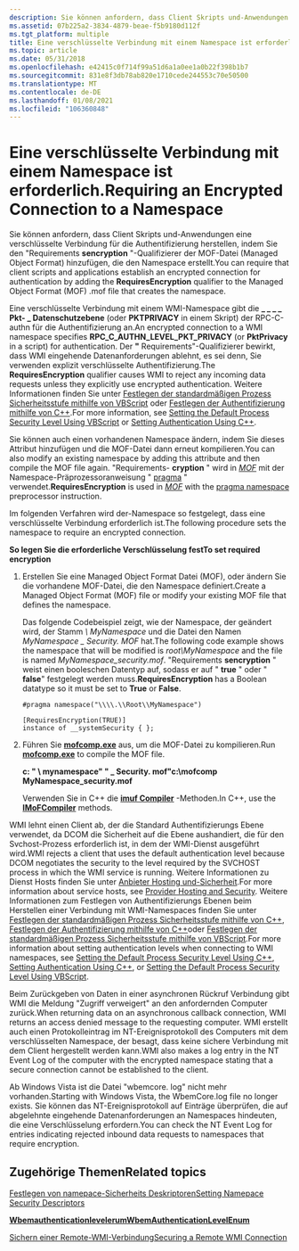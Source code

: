 ```yaml
---
description: Sie können anfordern, dass Client Skripts und-Anwendungen eine verschlüsselte Verbindung für die Authentifizierung herstellen, indem Sie den "Requirements sencryption"-Qualifizierer der MOF-Datei (Managed Object Format) hinzufügen, die den Namespace erstellt.
ms.assetid: 07b225a2-3834-4879-beae-f5b9180d112f
ms.tgt_platform: multiple
title: Eine verschlüsselte Verbindung mit einem Namespace ist erforderlich.
ms.topic: article
ms.date: 05/31/2018
ms.openlocfilehash: e42415c0f714f99a51d6a1a0ee1a0b22f398b1b7
ms.sourcegitcommit: 831e8f3db78ab820e1710cede244553c70e50500
ms.translationtype: MT
ms.contentlocale: de-DE
ms.lasthandoff: 01/08/2021
ms.locfileid: "106360848"
---
```

# <a name="requiring-an-encrypted-connection-to-a-namespace"></a><span data-ttu-id="bf984-103">Eine verschlüsselte Verbindung mit einem Namespace ist erforderlich.</span><span class="sxs-lookup"><span data-stu-id="bf984-103">Requiring an Encrypted Connection to a Namespace</span></span>

<span data-ttu-id="bf984-104">Sie können anfordern, dass Client Skripts und-Anwendungen eine verschlüsselte Verbindung für die Authentifizierung herstellen, indem Sie den "Requirements **sencryption** "-Qualifizierer der MOF-Datei (Managed Object Format) hinzufügen, die den Namespace erstellt.</span><span class="sxs-lookup"><span data-stu-id="bf984-104">You can require that client scripts and applications establish an encrypted connection for authentication by adding the **RequiresEncryption** qualifier to the Managed Object Format (MOF) .mof file that creates the namespace.</span></span>


<span data-ttu-id="bf984-105">Eine verschlüsselte Verbindung mit einem WMI-Namespace gibt die **\_ \_ \_ \_ Pkt- \_ Datenschutzebene** (oder **PKTPRIVACY** in einem Skript) der RPC-C-authn für die Authentifizierung an.</span><span class="sxs-lookup"><span data-stu-id="bf984-105">An encrypted connection to a WMI namespace specifies **RPC\_C\_AUTHN\_LEVEL\_PKT\_PRIVACY** (or **PktPrivacy** in a script) for authentication.</span></span> <span data-ttu-id="bf984-106">Der **"** Requirements"-Qualifizierer bewirkt, dass WMI eingehende Datenanforderungen ablehnt, es sei denn, Sie verwenden explizit verschlüsselte Authentifizierung.</span><span class="sxs-lookup"><span data-stu-id="bf984-106">The **RequiresEncryption** qualifier causes WMI to reject any incoming data requests unless they explicitly use encrypted authentication.</span></span> <span data-ttu-id="bf984-107">Weitere Informationen finden Sie unter [Festlegen der standardmäßigen Prozess Sicherheitsstufe mithilfe von VBScript](setting-the-default-process-security-level-using-vbscript.md) oder [Festlegen der Authentifizierung mithilfe von C++](setting-authentication-using-c-.md).</span><span class="sxs-lookup"><span data-stu-id="bf984-107">For more information, see [Setting the Default Process Security Level Using VBScript](setting-the-default-process-security-level-using-vbscript.md) or [Setting Authentication Using C++](setting-authentication-using-c-.md).</span></span>

<span data-ttu-id="bf984-108">Sie können auch einen vorhandenen Namespace ändern, indem Sie dieses Attribut hinzufügen und die MOF-Datei dann erneut kompilieren.</span><span class="sxs-lookup"><span data-stu-id="bf984-108">You can also modify an existing namespace by adding this attribute and then compile the MOF file again.</span></span> <span data-ttu-id="bf984-109">"Requirements- **cryption** " wird in [*MOF*](gloss-m.md) mit der Namespace-Präprozessoranweisung " [pragma](pragma-namespace.md) " verwendet.</span><span class="sxs-lookup"><span data-stu-id="bf984-109">**RequiresEncryption** is used in [*MOF*](gloss-m.md) with the [pragma namespace](pragma-namespace.md) preprocessor instruction.</span></span>

<span data-ttu-id="bf984-110">Im folgenden Verfahren wird der-Namespace so festgelegt, dass eine verschlüsselte Verbindung erforderlich ist.</span><span class="sxs-lookup"><span data-stu-id="bf984-110">The following procedure sets the namespace to require an encrypted connection.</span></span>

<span data-ttu-id="bf984-111">**So legen Sie die erforderliche Verschlüsselung fest**</span><span class="sxs-lookup"><span data-stu-id="bf984-111">**To set required encryption**</span></span>

1.  <span data-ttu-id="bf984-112">Erstellen Sie eine Managed Object Format Datei (MOF), oder ändern Sie die vorhandene MOF-Datei, die den Namespace definiert.</span><span class="sxs-lookup"><span data-stu-id="bf984-112">Create a Managed Object Format (MOF) file or modify your existing MOF file that defines the namespace.</span></span>

    <span data-ttu-id="bf984-113">Das folgende Codebeispiel zeigt, wie der Namespace, der geändert wird, der Stamm *\\ MyNamespace* und die Datei den Namen *MyNamespace \_ Security. MOF* hat.</span><span class="sxs-lookup"><span data-stu-id="bf984-113">The following code example shows the namespace that will be modified is *root\\MyNamespace* and the file is named *MyNamespace\_security.mof*.</span></span> <span data-ttu-id="bf984-114">"Requirements **sencryption** " weist einen booleschen Datentyp auf, sodass er auf " **true** " oder " **false**" festgelegt werden muss.</span><span class="sxs-lookup"><span data-stu-id="bf984-114">**RequiresEncryption** has a Boolean datatype so it must be set to **True** or **False**.</span></span>

    ```mof
    #pragma namespace("\\\\.\\Root\\MyNamespace") 

    [RequiresEncryption(TRUE)] 
    instance of __systemSecurity { };
    ```

    

2.  <span data-ttu-id="bf984-115">Führen Sie [**mofcomp.exe**](mofcomp.md) aus, um die MOF-Datei zu kompilieren.</span><span class="sxs-lookup"><span data-stu-id="bf984-115">Run [**mofcomp.exe**](mofcomp.md) to compile the MOF file.</span></span>

    <span data-ttu-id="bf984-116">**c: " \\ mynamespace" " \_ Security. mof"**</span><span class="sxs-lookup"><span data-stu-id="bf984-116">**c:\\mofcomp MyNamespace\_security.mof**</span></span>

    <span data-ttu-id="bf984-117">Verwenden Sie in C++ die [**imuf Compiler**](/windows/desktop/api/Wbemcli/nn-wbemcli-imofcompiler) -Methoden.</span><span class="sxs-lookup"><span data-stu-id="bf984-117">In C++, use the [**IMoFCompiler**](/windows/desktop/api/Wbemcli/nn-wbemcli-imofcompiler) methods.</span></span>

<span data-ttu-id="bf984-118">WMI lehnt einen Client ab, der die Standard Authentifizierungs Ebene verwendet, da DCOM die Sicherheit auf die Ebene aushandiert, die für den Svchost-Prozess erforderlich ist, in dem der WMI-Dienst ausgeführt wird.</span><span class="sxs-lookup"><span data-stu-id="bf984-118">WMI rejects a client that uses the default authentication level because DCOM negotiates the security to the level required by the SVCHOST process in which the WMI service is running.</span></span> <span data-ttu-id="bf984-119">Weitere Informationen zu Dienst Hosts finden Sie unter [Anbieter Hosting und-Sicherheit](provider-hosting-and-security.md).</span><span class="sxs-lookup"><span data-stu-id="bf984-119">For more information about service hosts, see [Provider Hosting and Security](provider-hosting-and-security.md).</span></span> <span data-ttu-id="bf984-120">Weitere Informationen zum Festlegen von Authentifizierungs Ebenen beim Herstellen einer Verbindung mit WMI-Namespaces finden Sie unter [Festlegen der standardmäßigen Prozess Sicherheitsstufe mithilfe von C++](setting-the-default-process-security-level-using-c-.md), [Festlegen der Authentifizierung mithilfe von C++](setting-authentication-using-c-.md)oder [Festlegen der standardmäßigen Prozess Sicherheitsstufe mithilfe von VBScript](setting-the-default-process-security-level-using-vbscript.md).</span><span class="sxs-lookup"><span data-stu-id="bf984-120">For more information about setting authentication levels when connecting to WMI namespaces, see [Setting the Default Process Security Level Using C++](setting-the-default-process-security-level-using-c-.md), [Setting Authentication Using C++](setting-authentication-using-c-.md), or [Setting the Default Process Security Level Using VBScript](setting-the-default-process-security-level-using-vbscript.md).</span></span>

<span data-ttu-id="bf984-121">Beim Zurückgeben von Daten in einer asynchronen Rückruf Verbindung gibt WMI die Meldung "Zugriff verweigert" an den anfordernden Computer zurück.</span><span class="sxs-lookup"><span data-stu-id="bf984-121">When returning data on an asynchronous callback connection, WMI returns an access denied message to the requesting computer.</span></span> <span data-ttu-id="bf984-122">WMI erstellt auch einen Protokolleintrag im NT-Ereignisprotokoll des Computers mit dem verschlüsselten Namespace, der besagt, dass keine sichere Verbindung mit dem Client hergestellt werden kann.</span><span class="sxs-lookup"><span data-stu-id="bf984-122">WMI also makes a log entry in the NT Event Log of the computer with the encrypted namespace stating that a secure connection cannot be established to the client.</span></span>

<span data-ttu-id="bf984-123">Ab Windows Vista ist die Datei "wbemcore. log" nicht mehr vorhanden.</span><span class="sxs-lookup"><span data-stu-id="bf984-123">Starting with Windows Vista, the WbemCore.log file no longer exists.</span></span> <span data-ttu-id="bf984-124">Sie können das NT-Ereignisprotokoll auf Einträge überprüfen, die auf abgelehnte eingehende Datenanforderungen an Namespaces hindeuten, die eine Verschlüsselung erfordern.</span><span class="sxs-lookup"><span data-stu-id="bf984-124">You can check the NT Event Log for entries indicating rejected inbound data requests to namespaces that require encryption.</span></span>

## <a name="related-topics"></a><span data-ttu-id="bf984-125">Zugehörige Themen</span><span class="sxs-lookup"><span data-stu-id="bf984-125">Related topics</span></span>

<dl> <dt>

[<span data-ttu-id="bf984-126">Festlegen von namepace-Sicherheits Deskriptoren</span><span class="sxs-lookup"><span data-stu-id="bf984-126">Setting Namepace Security Descriptors</span></span>](setting-namespace-security-descriptors.md)
</dt> <dt>

[<span data-ttu-id="bf984-127">**Wbemauthenticationlevelerum**</span><span class="sxs-lookup"><span data-stu-id="bf984-127">**WbemAuthenticationLevelEnum**</span></span>](/windows/desktop/api/Wbemdisp/ne-wbemdisp-wbemauthenticationlevelenum)
</dt> <dt>

[<span data-ttu-id="bf984-128">Sichern einer Remote-WMI-Verbindung</span><span class="sxs-lookup"><span data-stu-id="bf984-128">Securing a Remote WMI Connection</span></span>](securing-a-remote-wmi-connection.md)
</dt> </dl>

 

 



